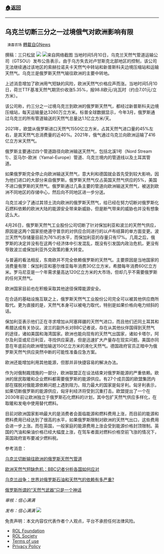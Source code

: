 ###  [:house:返回](README.md)
---


## 乌克兰切断三分之一过境俄气对欧洲影响有限
` 澳喜农场` [轉載自GNews](https://gnews.org/zh-hans/2521437/)

撰稿：三只松鼠
 ![](https://assets.gnews.org/wp-content/uploads/2022/05/image-2608-10.png) ![](https://assets.gnews.org/wp-content/uploads/2022/05/Picture5-4.png)来自网络截图 
当地时间5月10日，乌克兰天然气管道运输公司（GTSOU）发布公告表示，由于乌方失去对卢甘斯克北部地区的控制，该公司无法继续通过该地区的索赫拉诺夫卡天然气中转站和新普斯科夫边境压缩站和运输天然气。乌克兰是俄罗斯天然气输往欧洲的主要中转地。
 
上述消息增加了欧洲用气短缺的风险，欧洲天然气价格应声而涨。当地时间5月10日，荷兰TTF基准天然气期货价收涨5.35%，报98.8欧元/兆瓦时（约合7.01元/立方米）。
 
该公司称，约三分之一过境乌克兰到欧洲的俄罗斯天然气，都经过新普斯科夫边境压缩站，每天运输量达3260万立方米。标普全球数据显示，今年3月，俄罗斯通过乌克兰的所有管道输送的天然气总量达1.1亿立方米/天。
 
2021年，欧盟从俄罗斯进口天然气1550亿立方米，占其天然气进口量的45%左右，是其天然气总消费量的近40%。2021年，俄气通过乌克兰向欧洲运输了416亿立方米天然气。
 
俄罗斯主要通过四个管道路径向欧洲输送天然气，包括北溪1号（Nord Stream 1）、亚马尔-欧洲（Yamal-Europe）管道、乌克兰境内的管道线以及土耳其管道。
 
如果俄罗斯完全停止向欧洲输送天然气，意大利和德国就会首先受到较大影响，因为他们进口的大部分来自俄罗斯。俄罗斯天然气仅占英国天然气供应的5%，美国不进口俄罗斯的天然气。俄罗斯通过几条主要的管道向欧洲输送天然气，被送到欧洲不同地区的存储中心，然后向不同地区进一步分送。
 
乌克兰减少了通过其领土流向欧洲的俄罗斯天然气，给已经在努力切断对俄罗斯化石燃料依赖的欧洲大陆的能源安全带来新威胁，但是断气带来的威胁也并没有想象这么大。
 
4月26日，俄罗斯天然气工业股份公司切断了针对保加利亚和波兰的天然气供应，原因是这两个国家拒绝遵守普京的对供应合同进行的以卢布结算的单方面变更。波兰天然气存储量目前为76%的水平，而保加利亚的存量只有17%。几周之后，俄罗斯的决定并没有在这两个经济体中引发混乱，既没有引发国内政治危机，更没有导致波兰或保加利亚外交政策的重大转变。
 
与普遍的看法相反，东南欧并不完全依赖俄罗斯的天然气。主要原因是当地国家的消费量有限：保加利亚和塞尔维亚每年消费30亿立方米，希腊每年消费60亿立方米。罗马尼亚是一个年需求量高达120亿立方米的大市场，但却几乎不需要俄罗斯的任何天然气。
 
欧洲国家目前也在积极采取其他途径保障能源安全。
 
在合适的基础设施互联之上，俄罗斯天然气工业股份公司完全可以被其他供应商所取代。更为直接的是，天然气本身可以被电力取代，特别是如果价格向电力倾斜的话。
 
保加利亚表示他们正在寻求增加从阿塞拜疆的天然气进口，而且他们还同土耳其和希腊达成有关协议。波兰的副外长对BBC记者说，存在从其他伙伴国得到天然气的途径，诸如美国和海湾国家。欧洲也能向现有的天然气出国家，诸如卡塔尔，阿尔及利亚或尼日利亚，寻找供应渠道，但是迅速扩大产量存在现实问题。美国亦同意在年底前向欧洲增加输送150亿立方米的液化天然气。德国政府官员正暗中为俄罗斯天然气供应突然中断的可能性准备应急方案。
 
欧洲还能增加利用其他能源，但那并非快捷容易的解决办法。
 
作为对俄制裁措施的一部分，欧洲联盟正在设法结束对俄罗斯能源的严重依赖。欧洲的居民取暖和企业燃料都需要俄罗斯的能源供应。有27个成员国的欧盟集团内部在摆脱对俄能源依赖问题上遇到阻力。阻力最大的国家是匈牙利。匈牙利表示，如果切断俄罗斯的能源供应，匈牙利经济将受到沉重打击。欧盟提出了一个在2030年前让欧洲独立于俄罗斯石化燃料的计划，其中包扩天然气供应多样化，在取暖和发电中使用替代燃料。
 
目前对欧洲国家影响最大的是消费者会面临能源和燃料费用上涨，而目前的能源和燃料费用已经达到了很高的水平，如果俄罗斯限制对欧洲的天然气出口，这些费用会进一步上涨。而在英国，一般家庭的能源费用上涨会受到能源价格封顶限制。英国的汽油和柴油价格已经大幅度上涨，在驾车者面对燃料价格空前飞涨的情况下，英国政府宣布要减少燃料税。
 
参考消息：
 
[乌克兰切断输往欧洲的俄罗斯天然气管道](https://www.voachinese.com/a/ukraine-cuts-off-russian-natural-gas-pipeline-supplying-europe-20220511/6567574.html)
 
[欧洲天然气短缺危机：BBC记者分析各国如何应对](https://www.bbc.com/zhongwen/simp/world-58762439)
 
[乌克兰战争：世界对俄罗斯石油和天然气的依赖有多严重?](https://www.bbc.com/zhongwen/simp/world-61319385)
 
[俄罗斯所谓的“天然气武器”只是一个神话](https://chinese.aljazeera.net/opinions/2022/5/11/%E4%BF%84%E7%BD%97%E6%96%AF%E6%89%80%E8%B0%93%E7%9A%84%E5%A4%A9%E7%84%B6%E6%B0%94%E6%AD%A6%E5%99%A8%E5%8F%AA%E6%98%AF%E4%B8%80%E4%B8%AA%E7%A5%9E%E8%AF%9D)
 
*审核：信心满满*
 
*发布：信心满满*
 ![](https://assets.gnews.org/wp-content/uploads/2022/05/HA-2.jpg) 

免责声明：本文内容仅代表作者个人观点，平台不承担任何法律风险。
  
- [ROL Foundation](https://rolfoundation.org/)
- [ROL Society](https://rolsociety.org/)
- [Terms of use](https://gnews.org/terms-of-use-3/)
- [Privacy Policy](https://gnews.org/privacy-policy/)
